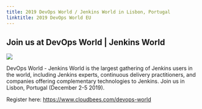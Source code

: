 ```yaml
---
title: 2019 DevOps World / Jenkins World in Lisbon, Portugal
linktitle: 2019 DevOps World EU
---
```


## Join us at DevOps World | Jenkins World

[<img src="/images/community/events/2019-DWJW-JAM_banner-600x338.jpg">](<https://www.cloudbees.com/devops-world>)


DevOps World - Jenkins World is the largest gathering of Jenkins users in the world, including Jenkins experts, continuous delivery practitioners, and companies offering complementary technologies to Jenkins. Join us in Lisbon, Portugal (December 2-5 2019).

Register here: https://www.cloudbees.com/devops-world
